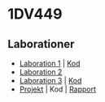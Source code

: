 # 1DV449
## Laborationer

- [Laboration 1](Laboration-1.md) | [Kod](laboration-1) 
- [Laboration 2](Laboration-2.md) 
- [Laboration 3](Laboration-3.md)  | [Kod](laboration-3) 
- [Projekt](Project-description.md) | Kod | [Rapport](project-report.md)

